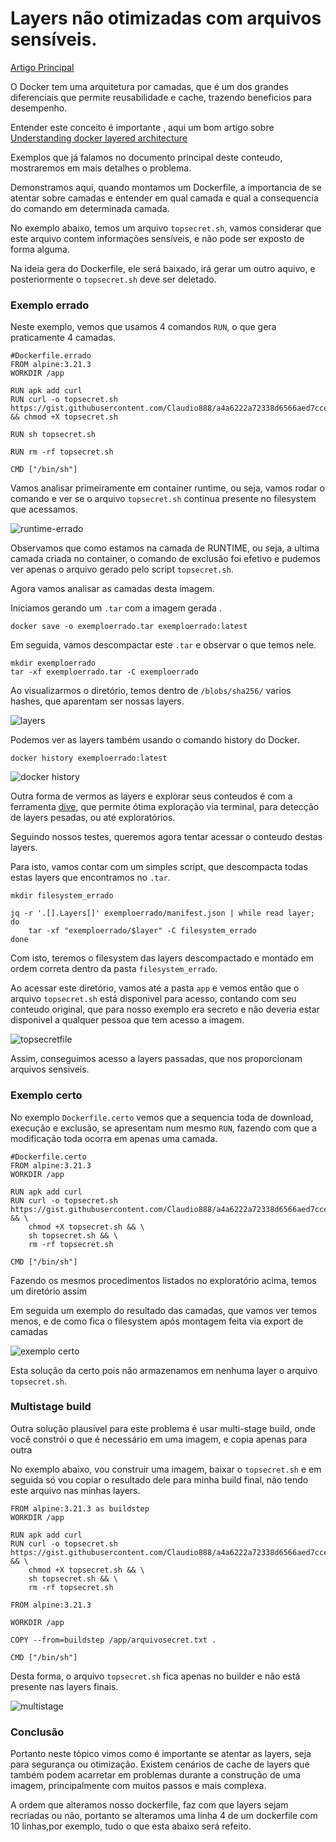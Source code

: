 # Layers não otimizadas com arquivos sensíveis. 



[Artigo Principal](../index.html/#5-layers-não-otimizadas-com-arquivos-sensíveis)

O Docker tem uma arquitetura por camadas, que é um dos grandes diferenciais que permite reusabilidade e cache, trazendo beneficios para desempenho. 

Entender este conceito é importante , aqui um bom artigo sobre [Understanding docker layered architecture](https://freedium.cfd/https://medium.com/@kuldeepkumawat195/understanding-docker-layered-architecture-06695c80806f)

Exemplos que já falamos no documento principal deste conteudo, mostraremos em mais detalhes o problema.  

Demonstramos aqui, quando montamos um Dockerfile, a importancia de se atentar sobre camadas e entender em qual camada e qual a consequencia do comando em determinada camada. 

No exemplo abaixo, temos um arquivo `topsecret.sh`, vamos considerar que este arquivo contem informações sensíveis, e não pode ser exposto de forma alguma. 

Na ideia gera do Dockerfile, ele será baixado, irá gerar um outro aquivo, e posteriormente o `topsecret.sh` deve ser deletado. 

### Exemplo errado

Neste exemplo, vemos que usamos 4 comandos `RUN`, o que gera praticamente 4 camadas.
```
#Dockerfile.errado
FROM alpine:3.21.3
WORKDIR /app

RUN apk add curl 
RUN curl -o topsecret.sh https://gist.githubusercontent.com/Claudio888/a4a6222a72338d6566aed7cce4400102/raw/f777ca40c641f0ca2ffc41d11601324dc79b9853/gistfile1.txt && chmod +X topsecret.sh 

RUN sh topsecret.sh

RUN rm -rf topsecret.sh

CMD ["/bin/sh"]

```

Vamos analisar primeiramente em container runtime, ou seja, vamos rodar o comando e ver se o arquivo `topsecret.sh` continua presente no filesystem que acessamos. 

![runtime-errado](./images/runtime-errado.gif)

Observamos que como estamos na camada de RUNTIME, ou seja, a ultima camada criada no container, o comando de exclusão foi efetivo e pudemos ver apenas o arquivo gerado pelo script `topsecret.sh`. 

Agora vamos analisar as camadas desta imagem. 

Iniciamos gerando um `.tar` com a imagem gerada . 

```
docker save -o exemploerrado.tar exemploerrado:latest
```

Em seguida, vamos descompactar este `.tar` e observar o que temos nele. 

```
mkdir exemploerrado
tar -xf exemploerrado.tar -C exemploerrado 

```

Ao visualizarmos o diretório, temos dentro de `/blobs/sha256/` varios hashes, que aparentam ser nossas layers. 

![layers](./images/exemploerradotree.png)

Podemos ver as layers também usando o comando history do Docker. 

```
docker history exemploerrado:latest 
```

![docker history](./images/dockerhistory.png)

Outra forma de vermos as layers e explorar seus conteudos é com a ferramenta [dive](https://github.com/wagoodman/dive), que permite ótima exploração via terminal, para detecção de layers pesadas, ou até exploratórios. 

Seguindo nossos testes, queremos agora tentar acessar o conteudo destas layers.

Para isto, vamos contar com um simples script, que descompacta todas estas layers que encontramos no `.tar`. 

```
mkdir filesystem_errado

jq -r '.[].Layers[]' exemploerrado/manifest.json | while read layer; do
    tar -xf "exemploerrado/$layer" -C filesystem_errado
done
```

Com isto, teremos o filesystem das layers descompactado e montado em ordem correta dentro da pasta `filesystem_errado`. 

Ao acessar este diretório, vamos até a pasta `app` e vemos então que o arquivo `topsecret.sh` está disponivel para acesso, contando com seu conteudo original, que para nosso exemplo era secreto e não deveria estar disponivel a qualquer pessoa que tem acesso a imagem. 

![topsecretfile](./images/topsecretaccess.gif)

Assim, conseguimos acesso a layers passadas, que nos proporcionam arquivos sensiveis. 

### Exemplo certo 
No exemplo `Dockerfile.certo` vemos que a sequencia toda de download, execução e exclusão, se apresentam num mesmo `RUN`, fazendo com que a modificação toda ocorra em apenas uma camada. 

```
#Dockerfile.certo
FROM alpine:3.21.3
WORKDIR /app

RUN apk add curl 
RUN curl -o topsecret.sh https://gist.githubusercontent.com/Claudio888/a4a6222a72338d6566aed7cce4400102/raw/f777ca40c641f0ca2ffc41d11601324dc79b9853/gistfile1.txt && \
    chmod +X topsecret.sh && \
    sh topsecret.sh && \
    rm -rf topsecret.sh

CMD ["/bin/sh"]

```
Fazendo os mesmos procedimentos listados no exploratório acima, temos um diretório assim 



Em seguida um exemplo do resultado das camadas, que vamos ver temos menos, e de como fica o filesystem após montagem feita via export de camadas


![exemplo certo](./images/exemplocerto.gif)

Esta solução da certo pois não armazenamos em nenhuma layer o arquivo `topsecret.sh`. 

### Multistage build


Outra solução plausivel para este problema é usar multi-stage build, onde você constrói o que é necessário em uma imagem, e copia apenas para outra

No exemplo abaixo, vou construir uma imagem, baixar o `topsecret.sh` e em seguida só vou copiar o resultado dele para minha build final, não tendo este arquivo nas minhas layers. 


```
FROM alpine:3.21.3 as buildstep 
WORKDIR /app

RUN apk add curl 
RUN curl -o topsecret.sh https://gist.githubusercontent.com/Claudio888/a4a6222a72338d6566aed7cce4400102/raw/f777ca40c641f0ca2ffc41d11601324dc79b9853/gistfile1.txt && \
    chmod +X topsecret.sh && \
    sh topsecret.sh && \
    rm -rf topsecret.sh

FROM alpine:3.21.3 

WORKDIR /app

COPY --from=buildstep /app/arquivosecret.txt .

CMD ["/bin/sh"]

```

Desta forma, o arquivo `topsecret.sh` fica apenas no builder e não está presente nas layers finais. 

![multistage](./images/multistage.gif)

### Conclusão
Portanto neste tópico vimos como é importante se atentar as layers, seja para segurança ou otimização. Existem cenários de cache de layers que também podem acarretar em problemas durante a construção de uma imagem, principalmente com muitos passos e mais complexa. 

A ordem que alteramos nosso dockerfile, faz com que layers sejam recriadas ou não, portanto se alteramos uma linha 4 de um dockerfile com 10 linhas,por exemplo, tudo o que esta abaixo será refeito. 


